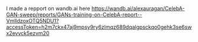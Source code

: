 I made a repport on wandb.ai here
https://wandb.ai/alexauragan/CelebA-GAN-sweep/reports/GANs-training-on-CelebA-report--VmlldzoxOTQ5NDU1?accessToken=h2m7ckx47aj9mpsy9ry6zlmqz689dqalgpsckqo0gehk3se6swx2evvck5ezvm20
